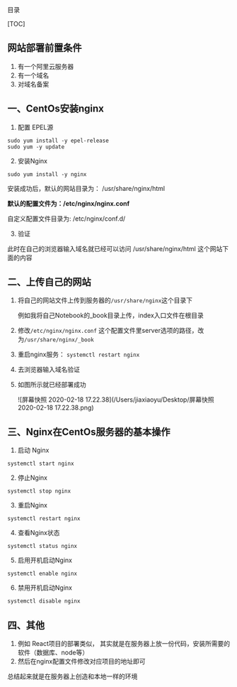 目录

[TOC]

## 网站部署前置条件

1. 有一个阿里云服务器
2. 有一个域名
3. 对域名备案



## 一、CentOs安装nginx

1. 配置 EPEL源

```
sudo yum install -y epel-release
sudo yum -y update
```

2. 安装Nginx

```
sudo yum install -y nginx
```

安装成功后，默认的网站目录为： /usr/share/nginx/html

**默认的配置文件为：/etc/nginx/nginx.conf**

自定义配置文件目录为: /etc/nginx/conf.d/

3. 验证

此时在自己的浏览器输入域名就已经可以访问 /usr/share/nginx/html 这个网站下面的内容



## 二、上传自己的网站

1. 将自己的网站文件上传到服务器的`/usr/share/nginx`这个目录下

   例如我将自己Notebook的_book目录上传，index入口文件在根目录

2. 修改`/etc/nginx/nginx.conf` 这个配置文件里server选项的路径，改为`/usr/share/nginx/_book`

3. 重启nginx服务： `systemctl restart nginx`

4. 去浏览器输入域名验证

5. 如图所示就已经部署成功

   ![屏幕快照 2020-02-18 17.22.38](/Users/jiaxiaoyu/Desktop/屏幕快照 2020-02-18 17.22.38.png)



## 三、Nginx在CentOs服务器的基本操作

1. 启动 Nginx

```
systemctl start nginx
```

2. 停止Nginx

```
systemctl stop nginx
```

3. 重启Nginx

```
systemctl restart nginx
```

4. 查看Nginx状态

```
systemctl status nginx
```

5. 启用开机启动Nginx

```
systemctl enable nginx
```

6. 禁用开机启动Nginx

```javascript
systemctl disable nginx
```



## 四、其他

1. 例如 React项目的部署类似， 其实就是在服务器上放一份代码，安装所需要的软件（数据库、node等）
2. 然后在nginx配置文件修改对应项目的地址即可

总结起来就是在服务器上创造和本地一样的环境

